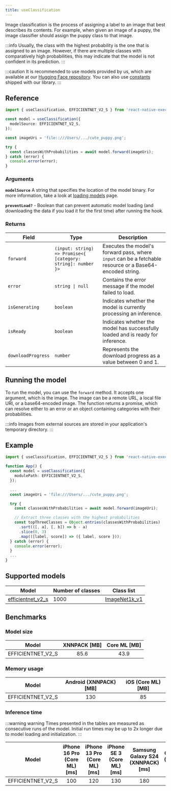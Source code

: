 ```yaml
---
title: useClassification
---
```


Image classification is the process of assigning a label to an image that best describes its contents. For example, when given an image of a puppy, the image classifier should assign the puppy class to that image.

:::info
Usually, the class with the highest probability is the one that is assigned to an image. However, if there are multiple classes with comparatively high probabilities, this may indicate that the model is not confident in its prediction.
:::

:::caution
It is recommended to use models provided by us, which are available at our [Hugging Face repository](https://huggingface.co/software-mansion/react-native-executorch-efficientnet-v2-s). You can also use [constants](https://github.com/software-mansion/react-native-executorch/tree/main/src/constants/modelUrls.ts) shipped with our library.
:::

## Reference

```typescript
import { useClassification, EFFICIENTNET_V2_S } from 'react-native-executorch';

const model = useClassification({
  modelSource: EFFICIENTNET_V2_S,
});

const imageUri = 'file::///Users/.../cute_puppy.png';

try {
  const classesWithProbabilities = await model.forward(imageUri);
} catch (error) {
  console.error(error);
}
```

### Arguments

**`modelSource`**
A string that specifies the location of the model binary. For more information, take a look at [loading models](../fundamentals/loading-models.md) page.

**`preventLoad?`** - Boolean that can prevent automatic model loading (and downloading the data if you load it for the first time) after running the hook.

### Returns

| Field              | Type                                                         | Description                                                                                              |
| ------------------ | ------------------------------------------------------------ | -------------------------------------------------------------------------------------------------------- |
| `forward`          | `(input: string) => Promise<{ [category: string]: number }>` | Executes the model's forward pass, where `input` can be a fetchable resource or a Base64-encoded string. |
| `error`            | <code>string &#124; null</code>                              | Contains the error message if the model failed to load.                                                  |
| `isGenerating`     | `boolean`                                                    | Indicates whether the model is currently processing an inference.                                        |
| `isReady`          | `boolean`                                                    | Indicates whether the model has successfully loaded and is ready for inference.                          |
| `downloadProgress` | `number`                                                     | Represents the download progress as a value between 0 and 1.                                             |

## Running the model

To run the model, you can use the `forward` method. It accepts one argument, which is the image. The image can be a remote URL, a local file URI, or a base64-encoded image. The function returns a promise, which can resolve either to an error or an object containing categories with their probabilities.

:::info
Images from external sources are stored in your application's temporary directory.
:::

## Example

```typescript
import { useClassification, EFFICIENTNET_V2_S } from 'react-native-executorch';

function App() {
  const model = useClassification({
    modulePath: EFFICIENTNET_V2_S,
  });

  ...
  const imageUri = 'file:///Users/.../cute_puppy.png';

  try {
    const classesWithProbabilities = await model.forward(imageUri);

    // Extract three classes with the highest probabilities
    const topThreeClasses = Object.entries(classesWithProbabilities)
      .sort(([, a], [, b]) => b - a)
      .slice(0, 3)
      .map(([label, score]) => ({ label, score }));
  } catch (error) {
    console.error(error);
  }
  ...
}
```

## Supported models

| Model                                                                                                           | Number of classes | Class list                                                                                                                                                                 |
| --------------------------------------------------------------------------------------------------------------- | ----------------- | -------------------------------------------------------------------------------------------------------------------------------------------------------------------------- |
| [efficientnet_v2_s](https://pytorch.org/vision/0.20/models/generated/torchvision.models.efficientnet_v2_s.html) | 1000              | [ImageNet1k_v1](https://github.com/software-mansion/react-native-executorch/blob/main/android/src/main/java/com/swmansion/rnexecutorch/models/classification/Constants.kt) |

## Benchmarks

### Model size

| Model             | XNNPACK [MB] | Core ML [MB] |
| ----------------- | :----------: | :----------: |
| EFFICIENTNET_V2_S |     85.6     |     43.9     |

### Memory usage

| Model             | Android (XNNPACK) [MB] | iOS (Core ML) [MB] |
| ----------------- | :--------------------: | :----------------: |
| EFFICIENTNET_V2_S |          130           |         85         |

### Inference time

:::warning warning
Times presented in the tables are measured as consecutive runs of the model. Initial run times may be up to 2x longer due to model loading and initialization.
:::

| Model             | iPhone 16 Pro (Core ML) [ms] | iPhone 13 Pro (Core ML) [ms] | iPhone SE 3 (Core ML) [ms] | Samsung Galaxy S24 (XNNPACK) [ms] | OnePlus 12 (XNNPACK) [ms] |
| ----------------- | :--------------------------: | :--------------------------: | :------------------------: | :-------------------------------: | :-----------------------: |
| EFFICIENTNET_V2_S |             100              |             120              |            130             |                180                |            170            |
